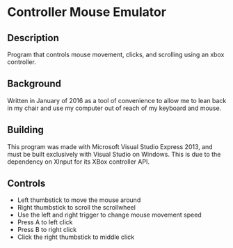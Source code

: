 # Controller Mouse Emulator

## Description

Program that controls mouse movement, clicks, and scrolling using an xbox controller.

## Background

Written in January of 2016 as a tool of convenience to allow me to lean back in my chair and use my computer out of reach of my keyboard and mouse.

## Building

This program was made with Microsoft Visual Studio Express 2013, and must be built exclusively with Visual Studio on Windows. This is due to the dependency on XInput for its XBox controller API.

## Controls

- Left thumbstick to move the mouse around
- Right thumbstick to scroll the scrollwheel
- Use the left and right trigger to change mouse movement speed
- Press A to left click
- Press B to right click
- Click the right thumbstick to middle click

